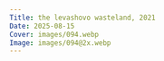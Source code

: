 ```yaml
---
Title: the levashovo wasteland, 2021
Date: 2025-08-15
Cover: images/094.webp
Image: images/094@2x.webp
---
```

